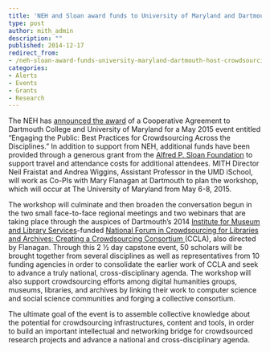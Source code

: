```yaml
---
title: 'NEH and Sloan award funds to University of Maryland and Dartmouth to host crowdsourcing workshop in May 2015'
type: post
author: mith_admin
description: ""
published: 2014-12-17
redirect_from: 
- /neh-sloan-award-funds-university-maryland-dartmouth-host-crowdsourcing-workshop-may-2015/
categories:
- Alerts
- Events
- Grants
- Research
---
```

The NEH has [announced the award](http://www.neh.gov/divisions/odh/grant-news/neh-awards-cooperative-agreement-dartmouth-college-and-university-maryland-) of a Cooperative Agreement to Dartmouth College and University of Maryland for a May 2015 event entitled “Engaging the Public: Best Practices for Crowdsourcing Across the Disciplines.” In addition to support from NEH, additional funds have been provided through a generous grant from the [Alfred P. Sloan Foundation](http://www.sloan.org/) to support travel and attendance costs for additional attendees. MITH Director Neil Fraistat and Andrea Wiggins, Assistant Professor in the UMD iSchool, will work as Co-PIs with Mary Flanagan at Dartmouth to plan the workshop, which will occur at The University of Maryland from May 6-8, 2015.

The workshop will culminate and then broaden the conversation begun in the two small face-to-face regional meetings and two webinars that are taking place through the auspices of Dartmouth’s 2014 [Institute for Museum and Library Services](http://www.imls.gov/)-funded [National Forum in Crowdsourcing for Libraries and Archives: Creating a Crowdsourcing Consortium ](http://www.crowdconsortium.org/)(CCLA), also directed by Flanagan. Through this 2 ½ day capstone event, 50 scholars will be brought together from several disciplines as well as representatives from 10 funding agencies in order to consolidate the earlier work of CCLA and seek to advance a truly national, cross-disciplinary agenda. The workshop will also support crowdsourcing efforts among digital humanities groups, museums, libraries, and archives by linking their work to computer science and social science communities and forging a collective consortium.

The ultimate goal of the event is to assemble collective knowledge about the potential for crowdsourcing infrastructures, content and tools, in order to build an important intellectual and networking bridge for crowdsourced research projects and advance a national and cross-disciplinary agenda.
